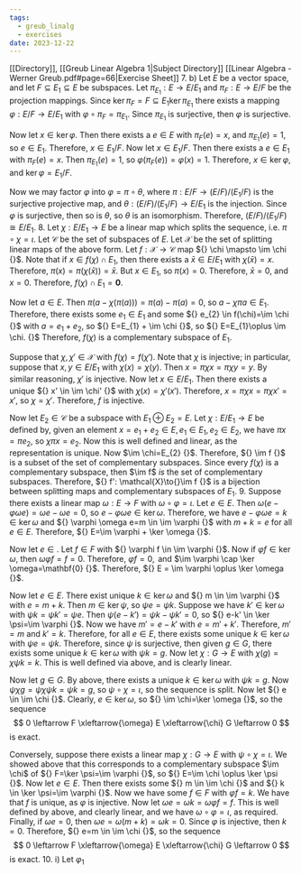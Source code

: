```yaml
---
tags:
  - greub_linalg
  - exercises
date: 2023-12-22
---
```

[[Directory]], [[Greub Linear Algebra 1|Subject Directory]]
[[Linear Algebra - Werner Greub.pdf#page=66|Exercise Sheet]]
7. b)
Let $E$ be a vector space, and let ${} F \subseteq E_{1} \subseteq E {}$ be subspaces. Let ${} \pi_{E_{1}}:E\to{}E/E_{1} {}$ and ${} \pi_{F}:E\to{}E / F {}$ be the projection mappings. Since ${} \ker \pi_{F}=F \subseteq  E_{1} \ker \pi_{E_{1}} {}$ there exists a mapping ${} \varphi: E /F \to{}E / E_{1} {}$ with ${} \varphi \circ \pi_{F}=\pi_{E_{1}} {}$. Since $\pi_{E_{1}}$ is surjective, then $\varphi$ is surjective. 

Now let ${} x \in \ker  \varphi {}$. Then there exists a ${} e \in E {}$ with ${} \pi_{F}(e)=x {}$, and ${} \pi_{E_{1}}(e)=1 {}$, so ${} e \in E_{1} {}$. Therefore, ${} x \in E_{1} /F {}$. Now let ${} x \in E_{1} /F {}$. Then there exists a ${} e \in E_{1} {}$ with ${} \pi_{F}(e)=x {}$. Then ${} \pi_{E_{1}}(e)=1 {}$, so ${} \varphi(\pi_{F}(e))=\varphi(x)=1 {}$. Therefore, ${} x \in \ker \varphi {}$, and ${} \ker \varphi=E_{1} /F {}$.

Now we may factor $\varphi$ into ${} \varphi=\pi \circ  \theta {}$, where ${} \pi : E /F \to{} (E /F) / (E_{1} /F) {}$ is the surjective projective map, and ${} \theta : (E /F) / (E_{1} /F) \to{} E /E_{1} {}$ is the injection. Since $\varphi$ is surjective, then so is $\theta$, so $\theta$ is an isomorphism. Therefore, ${} (E /F) / (E_{1} /F) \cong  E /E_{1} {}$.
8. 
Let ${} \chi: E /E_{1} \to{}E {}$ be a linear map which splits the sequence, i.e. ${} \pi \circ  \chi =\iota {}$. Let ${} \mathcal{C} {}$ be the set of subspaces of ${} E {}$. Let ${} \mathcal{X} {}$ be the set of splitting linear maps of the above form. Let ${} f:\mathcal{X} \to{} \mathcal{C} {}$ map ${} \chi \mapsto \im  \chi {}$. Note that if ${} x \in f(\chi) \cap E_{1} {}$, then there exists a ${} \bar{x} \in E /E_{1} {}$ with ${} \chi(\bar{x})=x {}$. Therefore, ${} \pi(x)=\pi(\chi(\bar{x}))=\bar{x} {}$. But ${} x \in E_{1} {}$, so ${} \pi(x)=0 {}$. Therefore, ${} \bar{x}=0 {}$, and ${} x=0 {}$. Therefore, ${} f(\chi)\cap E_{1}=\mathbf{0} {}$. 

Now let ${} a \in E {}$. Then ${} \pi(a- \chi(\pi(a)))=\pi(a)-\pi(a)=0 {}$, so ${} a-\chi \pi a \in E_{1} {}$. Therefore, there exists some ${} e_{1} \in E_{1} {}$ and some ${} e_{2} \in f(\chi)=\im \chi {}$ with ${} a=e_{1}+e_{2} {}$, so ${} E=E_{1} + \im \chi {}$, so ${} E=E_{1}\oplus \im \chi. {}$ Therefore, $f(\chi)$ is a complementary subspace of $E_{1}$.

Suppose that ${} \chi,\, \chi' \in \mathcal{X} {}$ with ${} f(\chi)=f(\chi') {}$. Note that $\chi$ is injective; in particular, suppose that ${} x,\, y \in E /E_{1} {}$ with ${} \chi(x)=\chi(y) {}$. Then ${} x=\pi \chi x=\pi\chi y=y  {}$. By similar reasoning, $\chi' {}$ is injective. Now let ${} x \in E /E_{1} {}$. Then there exists a unique ${} x' \in \im \chi' {}$ with ${} \chi(x)=\chi'(x') {}$. Therefore, ${} x=\pi\chi x=\pi\chi x'=x' {}$, so ${} \chi=\chi' {}$. Therefore, $f$ is injective.

Now let ${} E_{2} \in \mathcal{C} {}$ be a subspace with ${} E_{1} \oplus E_{2}=E {}$. Let ${} \chi:E /E_{1} \to{}E {}$ be defined by, given an element ${} x=e_{1}+e_{2} \in E,\, e_{1} \in E_{1},\, e_{2} \in E_{2} {}$, we have ${} \pi x=\pi e_{2}  {}$, so ${} \chi \pi x=e_{2} {}$. Now this is well defined and linear, as the representation is unique. Now $\im \chi=E_{2} {}$. Therefore, ${} \im f {}$ is a subset of the set of complementary subspaces. Since every ${} f(\chi) {}$ is a complementary subspace, then $\im f$ *is* the set of complementary subspaces. Therefore, ${} f': \mathcal{X}\to{}\im f {}$ is a bijection between splitting maps and complementary subspaces of $E_{1} {}$.
9. 
Suppose there exists a linear map ${} \omega: E \to{}F {}$ with ${} \omega \circ  \varphi = \iota {}$. Let ${} e \in E {}$. Then ${} \omega(e-\varphi\omega e)=\omega e {}-\omega e=0 {}$, so ${} e-\varphi\omega e \in \ker \omega {}$. Therefore, we have ${} e-\varphi\omega e=k \in \ker \omega {}$ and ${} \varphi \omega e=m \in \im \varphi {}$ with ${} m+k=e {}$ for all ${} e \in E {}$. Therefore, ${} E=\im \varphi + \ker  \omega {}$. 

Now let ${} e \in  {}$. Let ${} f \in F {}$ with ${} \varphi f \in \im \varphi {}$. Now if ${} \varphi f \in \ker  \omega {}$, then ${} \omega\varphi f =f=0 {}$. Therefore, ${} \varphi f=0, {}$ and $\im  \varphi \cap \ker  \omega=\mathbf{0} {}$. Therefore, ${} E = \im \varphi \oplus  \ker  \omega {}$. 

Now let ${} e \in E {}$. There exist unique ${} k \in \ker \omega {}$ and ${} m \in \im \varphi {}$ with ${} e=m+k {}$. Then ${} m \in \ker  \psi {}$, so ${} \psi e=\psi k {}$. Suppose we have ${} k' \in \ker \omega {}$ with ${} \psi k=\psi k'=\psi e {}$. Then ${} \psi(e-k')=\psi k-\psi k'=0 {}$, so ${} e-k' \in \ker \psi=\im \varphi {}$. Now we have ${} m'=e-k' {}$ with ${} e=m'+k' {}$. Therefore, ${} m'=m {}$ and ${} k'=k. {}$ Therefore, for all ${} e \in E {}$, there exists some unique ${} k \in \ker \omega {}$ with ${} \psi e=\psi k {}$. Therefore, since $\psi {}$ is surjective, then given ${} g \in G {}$, there exists some unique ${} k \in \ker \omega {}$ with ${} \psi k=g {}$. Now let ${} \chi:G \to{} E {}$ with ${} \chi(g)=\chi \psi k=k {}$. This is well defined via above, and is clearly linear. 

Now let ${} g \in G {}$. By above, there exists a unique ${} k \in \ker \omega {}$ with ${} \psi k=g {}$. Now ${} \psi\chi g=\psi\chi \psi k=\psi k=g {}$, so ${} \psi \circ  \chi=\iota {}$, so the sequence is split. Now let ${} e \in \im \chi {}$. Clearly, ${} e \in \ker  \omega,$ so ${} \im \chi=\ker \omega {}$, so the sequence
$$
0 \leftarrow F \xleftarrow{\omega} E \xleftarrow{\chi} G \leftarrow 0
$$
is exact. 

Conversely, suppose there exists a linear map ${} \chi :G \to{}E {}$ with ${} \psi \circ  \chi =\iota {}$. We showed above that this corresponds to a complementary subspace $\im \chi$ of ${} F=\ker \psi=\im \varphi {}$, so ${} E=\im \chi \oplus  \ker \psi {}$. Now let ${} e \in E {}$. Then there exists some ${} m \in \im \chi {}$ and ${} k \in \ker \psi=\im \varphi {}$. Now we have some ${} f \in F {}$ with ${} \varphi f=k {}$. We have that $f {}$ is unique, as ${} \varphi {}$ is injective. Now let ${} \omega e=\omega k=\omega\varphi f=f {}$. This is well defined by above, and clearly linear, and we have ${} \omega \circ  \varphi=\iota {}$, as required. Finally, if ${} \omega e=0 {}$, then ${} \omega e=\omega(m+k)=\omega k=0 {}$. Since $\varphi$ is injective, then ${} k=0 {}$. Therefore, ${} e=m \in \im  \chi {}$, so the sequence
$$
0 \leftarrow F \xleftarrow{\omega} E \xleftarrow{\chi} G \leftarrow 0
$$
is exact. 
10. 
i)
Let $\varphi_{1}$
